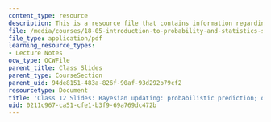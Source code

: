 ```yaml
---
content_type: resource
description: This is a resource file that contains information regarding class 12.
file: /media/courses/18-05-introduction-to-probability-and-statistics-spring-2014/0211c967ca51cfe1b3f969a769dc472b_MIT18_05S14_class12_slides.pdf
file_type: application/pdf
learning_resource_types:
- Lecture Notes
ocw_type: OCWFile
parent_title: Class Slides
parent_type: CourseSection
parent_uid: 94de8151-483a-826f-90af-93d292b79cf2
resourcetype: Document
title: 'Class 12 Slides: Bayesian updating: probabilistic prediction; odds'
uid: 0211c967-ca51-cfe1-b3f9-69a769dc472b
---
```


